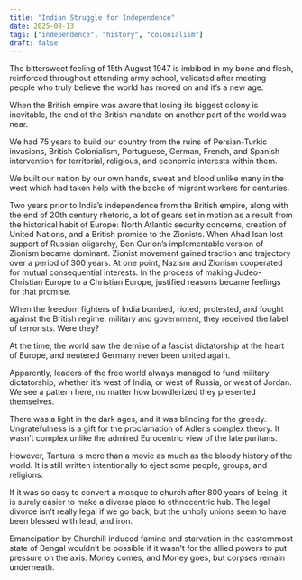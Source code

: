 ```yaml
---
title: "Indian Struggle for Independence"
date: 2025-08-13
tags: ["independence", "history", "colonialism"]
draft: false
---
```


The bittersweet feeling of 15th August 1947 is imbibed in my bone and flesh, reinforced throughout attending army
school, validated after meeting people who truly believe the world has moved on and it’s a new age.

When the British empire was aware that losing its biggest colony is inevitable, the end of the British mandate on another part
of the world was near.

We had 75 years to build our country from the ruins of Persian-Turkic invasions, British Colonialism, Portuguese,
German, French, and Spanish intervention for territorial, religious, and economic interests within them.

We built our nation by our own hands, sweat and blood unlike many in the west which had taken help with the backs of
migrant workers for centuries.

Two years prior to India’s independence from the British empire, along with the end of 20th century rhetoric, a lot of gears
set in motion as a result from the historical habit of Europe: North Atlantic security concerns, creation of United Nations,
and a British promise to the Zionists. When Ahad Isan lost support of Russian oligarchy, Ben Gurion’s implementable
version of Zionism became dominant. Zionist movement gained traction and trajectory over a period of 300 years. At one
point, Nazism and Zionism cooperated for mutual consequential interests. In the process of making Judeo-Christian Europe
to a Christian Europe, justified reasons became feelings for that promise.

When the freedom fighters of India bombed, rioted, protested, and fought against the British regime: military and
government, they received the label of terrorists. Were they?

At the time, the world saw the demise of a fascist dictatorship at the heart of Europe, and neutered Germany never been
united again.

Apparently, leaders of the free world always managed to fund military dictatorship, whether it’s west of India, or west
of Russia, or west of Jordan. We see a pattern here, no matter how bowdlerized they presented themselves.

There was a light in the dark ages, and it was blinding for the greedy. Ungratefulness is a gift for the proclamation of
Adler’s complex theory. It wasn’t complex unlike the admired Eurocentric view of the late puritans.

However, Tantura is more than a movie as much as the bloody history of the world. It is still written intentionally to
eject some people, groups, and religions.

If it was so easy to convert a mosque to church after 800 years of being, it is surely easier to make a diverse place to
ethnocentric hub. The legal divorce isn’t really legal if we go back, but the unholy unions seem to have been blessed
with lead, and iron.

Emancipation by Churchill induced famine and starvation in the easternmost state of Bengal wouldn’t be possible if it
wasn’t for the allied powers to put pressure on the axis. Money comes, and Money goes, but corpses remain underneath.